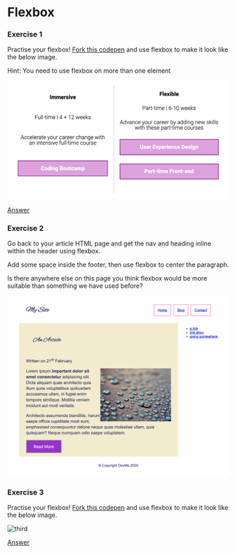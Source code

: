 # Flexbox

### Exercise 1

Practise your flexbox! [Fork this codepen](https://codepen.io/Rumyra/pen/fcd56e2b718aa07262cd6373a818d10e?editors=0100) and use flexbox to make it look like the below image.

Hint: You need to use flexbox on more than one element

![first](01.png)

[Answer](https://codepen.io/Rumyra/pen/mKYyeG?editors=1100)

### Exercise 2

Go back to your article HTML page and get the nav and heading inline within the header using flexbox.

Add some space inside the footer, then use flexbox to center the paragraph.

Is there anywhere else on this page you think flexbox would be more suitable than something we have used before?

![second](02/02.png)

### Exercise 3

Practise your flexbox! [Fork this codepen](https://codepen.io/Rumyra/pen/RwPVPpy) and use flexbox to make it look like the below image.

![third](03.png)


[Answer](https://codepen.io/Rumyra/pen/abOWbgM?editors=0100)